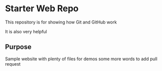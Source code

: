 # Starter Web Repo

This repository is for showing how Git and GitHub work

It is also very helpful

## Purpose

Sample website with plenty of files for demos
some more words to add pull request